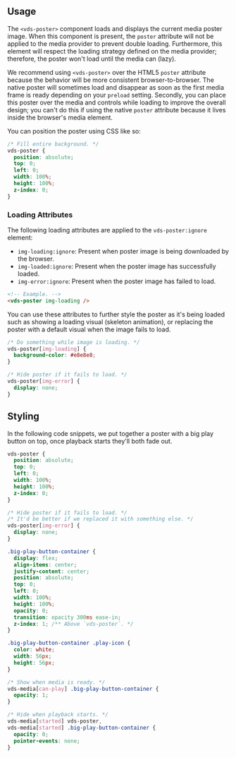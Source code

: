 ## Usage

The `<vds-poster>` component loads and displays the current media poster image. When
this component is present, the `poster` attribute will not be applied to the media provider to
prevent double loading. Furthermore, this element will respect the loading strategy defined
on the media provider; therefore, the poster won't load until the media can (lazy).

We recommend using `<vds-poster>` over the HTML5 `poster` attribute because the behavior will
be more consistent browser-to-browser. The native poster will sometimes load and disappear as
soon as the first media frame is ready depending on your `preload` setting. Secondly, you can
place this poster over the media and controls while loading to improve the overall design; you
can't do this if using the native `poster` attribute because it lives inside the browser's
media element.

<slot name="usage" />

You can position the poster using CSS like so:

```css copy
/* Fill entire background. */
vds-poster {
  position: absolute;
  top: 0;
  left: 0;
  width: 100%;
  height: 100%;
  z-index: 0;
}
```

### Loading Attributes

The following loading attributes are applied to the `vds-poster:ignore` element:

- `img-loading:ignore`: Present when poster image is being downloaded by the browser.
- `img-loaded:ignore`: Present when the poster image has successfully loaded.
- `img-error:ignore`: Present when the poster image has failed to load.

```html
<!-- Example. -->
<vds-poster img-loading />
```

You can use these attributes to further style the poster as it's being loaded such as
showing a loading visual (skeleton animation), or replacing the poster with a default visual
when the image fails to load.

```css
/* Do something while image is loading. */
vds-poster[img-loading] {
  background-color: #e8e8e8;
}

/* Hide poster if it fails to load. */
vds-poster[img-error] {
  display: none;
}
```

## Styling

In the following code snippets, we put together a poster with a big play button on top, once
playback starts they'll both fade out.

<slot name="styling" />

```css copy
vds-poster {
  position: absolute;
  top: 0;
  left: 0;
  width: 100%;
  height: 100%;
  z-index: 0;
}

/* Hide poster if it fails to load. */
/* It'd be better if we replaced it with something else. */
vds-poster[img-error] {
  display: none;
}

.big-play-button-container {
  display: flex;
  align-items: center;
  justify-content: center;
  position: absolute;
  top: 0;
  left: 0;
  width: 100%;
  height: 100%;
  opacity: 0;
  transition: opacity 300ms ease-in;
  z-index: 1; /** Above `vds-poster`. */
}

.big-play-button-container .play-icon {
  color: white;
  width: 56px;
  height: 56px;
}

/* Show when media is ready. */
vds-media[can-play] .big-play-button-container {
  opacity: 1;
}

/* Hide when playback starts. */
vds-media[started] vds-poster,
vds-media[started] .big-play-button-container {
  opacity: 0;
  pointer-events: none;
}
```
